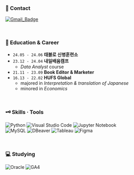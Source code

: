 ### 📩 Contact
[![Gmail_Badge](https://img.shields.io/badge/Gmail-CC2D29?style=flat&logo=gmail&logoColor=white)](mailto:heleownae@gmail.com)

</br>

### 📜 Education & Career
- `24.05 - 24.06` **태블로 신병훈련소** 
- `23.12 - 24.04` **내일배움캠프** 
  - _Data Analyst_ course
- `21.11 - 23.09` **Book Editor & Marketer** 
- `16.13 - 22.02` **HUFS Global** 
  - majored in _Interpretation & translation of Japanese_
  - minored in _Economics_

</br>

### 🗝️ Skills · Tools
![Python](https://img.shields.io/badge/Python-3776AB?style=plastic&logo=Python&logoColor=white)
![Visual Studio Code](https://img.shields.io/badge/Visual&nbsp;Studio&nbsp;Code-007ACC?style=plastic&logo=visualstudiocode&logoColor=white)
![Jupyter Notebook](https://img.shields.io/badge/Jupyter&nbsp;Notebook-F37626?style=plastic&logo=jupyter&logoColor=white)    
![MySQL](https://img.shields.io/badge/MySQL-4479A1?style=plastic&logo=MySQL&logoColor=white)
![DBeaver](https://img.shields.io/badge/DBeaver-382923?style=plastic&logo=DBeaver&logoColor=white)
![Tableau](https://img.shields.io/badge/Tableau-26569A?style=plastic&logo=Tableau&logoColor=white)
![Figma](https://img.shields.io/badge/Figma-F76E5F?style=plastic&logo=figma&logoColor=white)

</br>

### 💻 Studying
![Oracle](https://img.shields.io/badge/Oracle-F80000?style=plastic&logo=Oracle&logoColor=white)
![GA4](https://img.shields.io/badge/GA4-DC7000?style=plastic&logo=GoogleAnalytics&logoColor=white)

</br>

<!--
!![PowerBI](https://img.shields.io/badge/PowerBI-D99E0D?style=plastic&logo=PowerBI&logoColor=white)
## Baekjoon Online Judge
[![Solved.ac Profile](http://mazassumnida.wtf/api/v2/generate_badge?boj=hong267)](https://solved.ac/hong267/)
![PostgreSQL](https://img.shields.io/badge/PostgreSQL-316192?style=plastic&logo=PostgreSQL&logoColor=white)
-->
